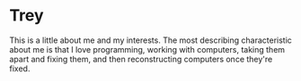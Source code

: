 # Trey

This is a little about me and my interests. The most describing characteristic about me is that I love programming, working with computers, taking them apart and fixing them, and then reconstructing computers once they're fixed.
